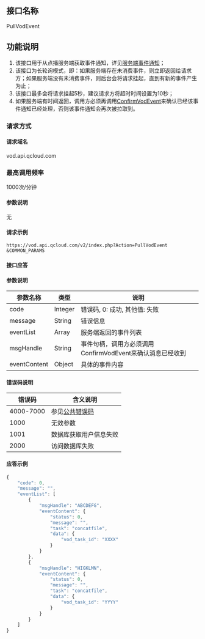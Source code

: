 ## 接口名称
PullVodEvent

## 功能说明
1. 该接口用于从点播服务端获取事件通知，详见[服务端事件通知](/document/product/266/7829)；
2. 该接口为长轮询模式，即：如果服务端存在未消费事件，则立即返回给请求方；如果服务端没有未消费事件，则后台会将请求挂起，直到有新的事件产生为止；
3. 该接口最多会将请求挂起5秒，建议请求方将超时时间设置为10秒；
4. 如果服务端有时间返回，调用方必须再调用[ConfirmVodEvent](/document/product/266/7819)来确认已经该事件通知已经处理，否则该事件通知会再次被拉取到。

### 请求方式

#### 请求域名
vod.api.qcloud.com

### 最高调用频率
1000次/分钟

#### 参数说明
无

#### 请求示例
```
https://vod.api.qcloud.com/v2/index.php?Action=PullVodEvent
&COMMON_PARAMS
```
#### 接口应答

#### 参数说明
| 参数名称 | 类型 | 说明 |
|---------|---------|---------|
| code | Integer | 错误码, 0: 成功, 其他值: 失败 |
| message | String | 错误信息 |
| eventList | Array | 服务端返回的事件列表 |
| msgHandle | String | 事件句柄，调用方必须调用ConfirmVodEvent来确认消息已经收到  |
| eventContent | Object | 具体的事件内容 |

#### 错误码说明
| 错误码 | 含义说明|
|---------|---------|
| 4000-7000 | 参见[公共错误码](/document/product/266/7783)  |
| 1000 | 无效参数  |
| 1001 | 数据库获取用户信息失败  |
| 2000 | 访问数据库失败  |

#### 应答示例
```javascript
{
    "code": 0,
    "message": "",
    "eventList": [
        {
            "msgHandle": "ABCDEFG",
            "eventContent": {
                "status": 0,
                "message": "",
                "task": "concatfile",
                "data": {
                    "vod_task_id": "XXXX"
                }
            }
        },
        {
            "msgHandle": "HIGKLMN",
            "eventContent": {
                "status": 0,
                "message": "",
                "task": "concatfile",
                "data": {
                    "vod_task_id": "YYYY"
                }
            }
        }
    ]
}
```
